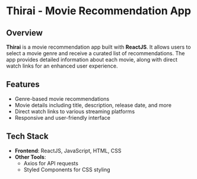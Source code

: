 # Thirai - Movie Recommendation App

## Overview
**Thirai** is a movie recommendation app built with **ReactJS**. It allows users to select a movie genre and receive a curated list of recommendations. The app provides detailed information about each movie, along with direct watch links for an enhanced user experience.

## Features
- Genre-based movie recommendations
- Movie details including title, description, release date, and more
- Direct watch links to various streaming platforms
- Responsive and user-friendly interface

## Tech Stack
- **Frontend**: ReactJS, JavaScript, HTML, CSS
- **Other Tools**: 
  - Axios for API requests
  - Styled Components for CSS styling





